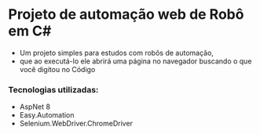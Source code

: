 # Projeto de automação web de Robô em C#

* Um projeto simples para estudos com robôs de automação,
* que ao executá-lo ele abrirá uma página no navegador buscando o que você digitou no Código

### Tecnologias utilizadas:
* AspNet 8
* Easy.Automation
* Selenium.WebDriver.ChromeDriver


